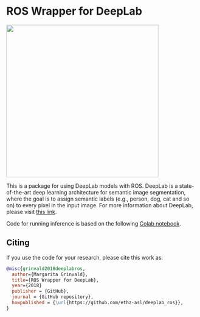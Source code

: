 # ROS Wrapper for DeepLab

<img src="https://github.com/ethz-asl/deeplab_ros/doc/deeplab_ros.gif" width="400">

This is a package for using DeepLab models with ROS. DeepLab is a state-of-the-art deep learning architecture for semantic image segmentation, where the goal is to assign semantic labels (e.g., person, dog, cat and so on) to every pixel in the input image. For more information about DeepLab, please visit [this link](https://github.com/tensorflow/models/tree/master/research/deeplab).

Code for running inference is based on the following [Colab notebook](https://colab.sandbox.google.com/github/tensorflow/models/blob/master/research/deeplab/deeplab_demo.ipynb).

## Citing

If you use the code for your research, please cite this work as:
```bibtex
@misc{grinvald2018deeplabros,  
  author={Margarita Grinvald},
  title={ROS Wrapper for DeepLab},
  year={2018}
  publisher = {GitHub},
  journal = {GitHub repository},
  howpublished = {\url{https://github.com/ethz-asl/deeplab_ros}},
}
```
